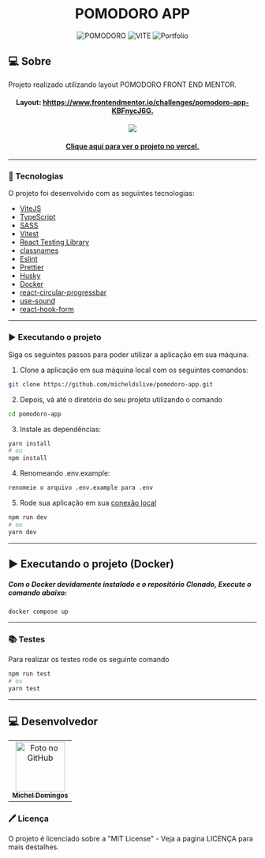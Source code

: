 <h1 align="center">
  POMODORO APP
</h1>

<p align="center">
  <img alt="POMODORO" src="https://img.shields.io/static/v1?label=POMODORO&message=app&color=success&labelColor=grey">
  
  <img alt="VITE" src="https://img.shields.io/static/v1?label=stack&message=vitejs&color=success&labelColor=grey">
  
  <img alt="Portfolio" src="https://img.shields.io/static/v1?label=portfolio&message=MICODE&color=success&labelColor=grey">
</p>

## 💻 Sobre

Projeto realizado utilizando layout POMODORO FRONT END MENTOR.

<h4 align="center">Layout: <a href="https://www.frontendmentor.io/challenges/pomodoro-app-KBFnycJ6G">hhttps://www.frontendmentor.io/challenges/pomodoro-app-KBFnycJ6G.</a></h4>

<p align="center">
  <img src="./.github/demo.jpg" />
</p>

<h4 align="center"><a href="https://pomodoro-app-micode.vercel.app/">Clique aqui para ver o projeto no vercel.</a></h4>

---

### 🚀 Tecnologias

O projeto foi desenvolvido com as seguintes tecnologias:

- [ViteJS](https://vitejs.dev/)
- [TypeScript](https://www.typescriptlang.org/)
- [SASS](https://sass-lang.com/)
- [Vitest](https://vitest.dev/)
- [React Testing Library](https://testing-library.com/docs/react-testing-library/intro)
- [classnames](https://www.npmjs.com/package/classnames)
- [Eslint](https://eslint.org/)
- [Prettier](https://prettier.io/)
- [Husky](https://github.com/typicode/husky)
- [Docker](https://www.docker.com/)
- [react-circular-progressbar](https://www.npmjs.com/package/react-circular-progressbar)
- [use-sound](https://www.npmjs.com/package/use-sound)
- [react-hook-form](https://www.npmjs.com/package/react-hook-form)

---

### ▶️ Executando o projeto

Siga os seguintes passos para poder utilizar a aplicação em sua máquina.

1. Clone a aplicação em sua máquina local com os seguintes comandos:

```bash
git clone https://github.com/micheldslive/pomodoro-app.git
```

2. Depois, vá até o diretório do seu projeto utilizando o comando

```bash
cd pomodoro-app
```

3. Instale as dependências:

```bash
yarn install
# ou
npm install
```

4. Renomeando .env.example:

```bash
renomeie o arquivo .env.example para .env
```

5. Rode sua aplicação em sua [conexão local](http://localhost:3000)

```bash
npm run dev
# ou
yarn dev
```

---

## ▶️ Executando o projeto (Docker)

##### Com o Docker devidamente instalado e o repositório Clonado, Execute o comando abaixo:

```
docker compose up
```

---

### 📚 Testes

Para realizar os testes rode os seguinte comando

```bash
npm run test
# ou
yarn test
```

---

## 💻 Desenvolvedor<br>

<table>
  <tr>
    <td align="center">
      <a href="https://github.com/micheldslive">
        <img src="https://avatars.githubusercontent.com/u/55795597?v=4" width="100" alt="Foto no GitHub"/><br>
        <sub>
          <b>Michel Domingos</b>
        </sub>
      </a>
    </td>
  </tr>
</table>

### 🖊️ Licença

O projeto é licenciado sobre a "MIT License" - Veja a pagina LICENÇA para mais destalhes.
